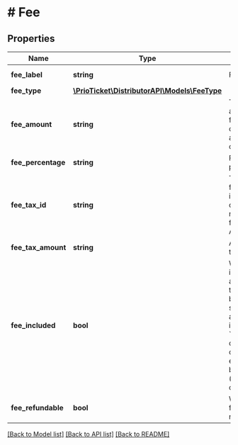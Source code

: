 # # Fee

## Properties

Name | Type | Description | Notes
------------ | ------------- | ------------- | -------------
**fee_label** | **string** | Fee label. | [optional] [readonly]
**fee_type** | [**\PrioTicket\DistributorAPI\Models\FeeType**](FeeType.md) |  |
**fee_amount** | **string** | The applicable fee amount, can either be a surcharge or discount. | [readonly]
**fee_percentage** | **string** | Fee percentage. | [optional]
**fee_tax_id** | **string** | Tax ID for this fee. Tax information can be retrieved from the Tax API. | [readonly]
**fee_tax_amount** | **string** | Amount of tax. | [readonly]
**fee_included** | **bool** | Whether this is an additional fee that should be listed separately and included in the &#x60;price_total&#x60; or is part of a calculation, e.g. margin breakdown (informational only). | [readonly]
**fee_refundable** | **bool** | Whether this fee is refundable. | [readonly]

[[Back to Model list]](../../README.md#models) [[Back to API list]](../../README.md#endpoints) [[Back to README]](../../README.md)
